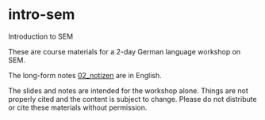 # intro-sem
Introduction to SEM 

These are course materials for a 2-day German language workshop on SEM. 

The long-form notes [02_notizen](https://github.com/henrik-andersen/intro-sem/tree/main/02_notizen) are in English. 

The slides and notes are intended for the workshop alone. Things are not properly cited and the content is subject to change. 
Please do not distribute or cite these materials without permission. 
